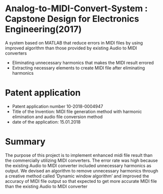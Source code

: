 # Analog-to-MIDI-Convert-System : Capstone Design for Electronics Engineering(2017)

A system based on MATLAB that reduce errors in MIDI files by using improved algorithm than those provided by existing Audio to MIDI converters 
-	Eliminating unnecessary harmonics that makes the MIDI result errored 
-	Extracting necessary elements to create MIDI file after eliminating harmonics 

# Patent application
-	Patent application number 10-2018-0004947
-	Title of the Invention: MIDI file generation method with harmonic elimination and audio file conversion method 
-	date of the application: 15.01.2018



# Summary
The purpose of this project is to implement enhanced midi file result than the commercially utilizing MIDI converters.
The error rate was high because the existing Audio to MIDI converter included unnecessary harmonics as output.
We devised an algorithm to remove unnecessary harmonics through a creative method called ‘Dynamic window algorithm’ and improved the accuracy of MIDI file output so that expected to get more accurate MIDI file  than the existing Audio to MIDI converter




